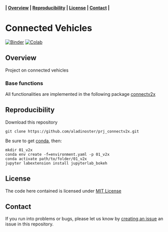 **| [Overview](#overview) | [Reproducibility](#reproducibility) | [License](#license) | [Contact](#contact) |**

# Connected Vehicles 

[![Binder](https://mybinder.org/badge_logo.svg)](https://mybinder.org/v2/gh/aladinoster/prj_connectv2x.git/Project01?filepath=Project01.ipynb) [![Colab](https://colab.research.google.com/assets/colab-badge.svg)](https://colab.research.google.com/github/aladinoster/prj_connectv2x/blob/Project01/Project01.ipynb)

## Overview

Project on connected vehicles

### Base functions 

All functionalities are implemented in the following package [connectv2x](https://github.com/aladinoster/connectv2x)

## Reproducibility

Download this repository

```{bash}
git clone https://github.com/aladinoster/prj_connectv2x.git
```

Be sure to get [conda](https://www.anaconda.com/distribution/), then:

```{bash}
mkdir 01_v2x
conda env create -f=environment.yaml -p 01_v2x
conda activate path/to/folder/01_v2x
jupyter labextension install jupyterlab_bokeh
```

## License

The code here contained is licensed under [MIT License](LICENSE)

## Contact 

If you run into problems or bugs, please let us know by [creating an issue](https://github.com/aladinoster/prj_connectv2x/issues/new) an issue in this repository.
